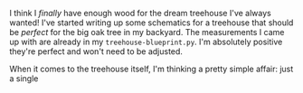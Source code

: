 I think I *finally* have enough wood for the dream treehouse I've always wanted!
I've started writing up some schematics for a treehouse that should be *perfect* for the big oak tree in my backyard.
The measurements I came up with are already in my `treehouse-blueprint.py`.
I'm absolutely positive they're perfect and won't need to be adjusted.

When it comes to the treehouse itself, I'm thinking a pretty simple affair: just a single 